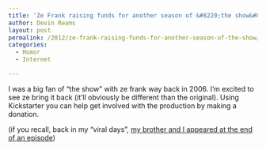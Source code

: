 ```yaml
---
title: 'Ze Frank raising funds for another season of &#8220;the show&#8221;'
author: Devin Reams
layout: post
permalink: /2012/ze-frank-raising-funds-for-another-season-of-the-show/
categories:
  - Humor
  - Internet

---
```

I was a big fan of &#8220;the show&#8221; with ze frank way back in 2006. I&#8217;m excited to see ze bring it back (it&#8217;ll obviously be different than the original). Using Kickstarter you can help get involved with the production by making a donation.

(if you recall, back in my &#8220;viral days&#8221;, [my brother and I appeared at the end of an episode][1])

 [1]: http://www.zefrank.com/theshow/archives/2006/09/092606.html